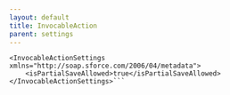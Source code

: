 ```yaml
---
layout: default
title: InvocableAction
parent: settings
---
```


```<?xml version="1.0" encoding="UTF-8"?>
<InvocableActionSettings xmlns="http://soap.sforce.com/2006/04/metadata">
    <isPartialSaveAllowed>true</isPartialSaveAllowed>
</InvocableActionSettings>```
